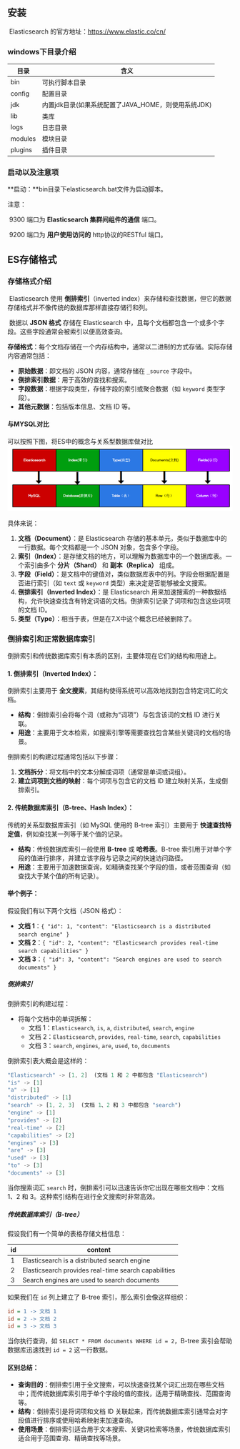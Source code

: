 ## 安装

​	Elasticsearch 的官方地址：https://www.elastic.co/cn/

### windows下目录介绍

| 目录    | 含义                                                |
| ------- | --------------------------------------------------- |
| bin     | 可执行脚本目录                                      |
| config  | 配置目录                                            |
| jdk     | 内置jdk目录(如果系统配置了JAVA_HOME，则使用系统JDK) |
| lib     | 类库                                                |
| logs    | 日志目录                                            |
| modules | 模块目录                                            |
| plugins | 插件目录                                            |

### 启动以及注意项

**启动：**bin目录下elasticsearch.bat文件为启动脚本。

注意：

​	9300 端口为 **Elasticsearch 集群间组件的通信** 端口。

​	9200 端口为 **用户使用访问的** http协议的RESTful 端口。

## ES存储格式

### 存储格式介绍

​	Elasticsearch 使用 **倒排索引**（inverted index）来存储和查找数据，但它的数据存储格式并不像传统的数据库那样直接存储行和列。

​	数据以 **JSON 格式** 存储在 Elasticsearch 中，且每个文档都包含一个或多个字段。这些字段通常会被索引以便高效查询。

**存储格式**：每个文档存储在一个内存结构中，通常以二进制的方式存储。实际存储内容通常包括：

- **原始数据**：即文档的 JSON 内容，通常存储在 `_source` 字段中。
- **倒排索引数据**：用于高效的查找和搜索。
- **字段数据**：根据字段类型，存储字段的索引或聚合数据（如 `keyword` 类型字段）。
- **其他元数据**：包括版本信息、文档 ID 等。

#### 与MYSQL对比

可以按照下图，将ES中的概念与关系型数据库做对比
![1739339721771](images/2-ES%E5%85%A5%E9%97%A8/1739339721771.png)

具体来说：

1. **文档（Document）**：是 Elasticsearch 存储的基本单元，类似于数据库中的一行数据。每个文档都是一个 JSON 对象，包含多个字段。
2. **索引（Index）**：是存储文档的地方，可以理解为数据库中的一个数据库表。一个索引由多个 **分片（Shard）** 和 **副本（Replica）** 组成。
3. **字段（Field）**：是文档中的键值对，类似数据库表中的列。字段会根据配置是否进行索引（如 `text` 或 `keyword` 类型）来决定是否能够被全文搜索。
4. **倒排索引（Inverted Index）**：是 Elasticsearch 用来加速搜索的一种数据结构，允许快速查找含有特定词语的文档。倒排索引记录了词项和包含这些词项的文档 ID。
5. **类型（Type）**：相当于表，但是在7.X中这个概念已经被删除了。

### 倒排索引和正常数据库索引

​	倒排索引和传统数据库索引有本质的区别，主要体现在它们的结构和用途上。

#### 1. **倒排索引（Inverted Index）**：

倒排索引主要用于 **全文搜索**，其结构使得系统可以高效地找到包含特定词汇的文档。

- **结构**：倒排索引会将每个词（或称为“词项”）与包含该词的文档 ID 进行关联。
- **用途**：主要用于文本检索，如搜索引擎等需要查找包含某些关键词的文档的场景。

倒排索引的构建过程通常包括以下步骤：

1. **文档拆分**：将文档中的文本分解成词项（通常是单词或词组）。
2. **建立词项到文档的映射**：每个词项与包含它的文档 ID 建立映射关系，生成倒排索引。

#### 2. **传统数据库索引（B-tree、Hash Index）**：

传统的关系型数据库索引（如 MySQL 使用的 B-tree 索引）主要用于 **快速查找特定值**，例如查找某一列等于某个值的记录。

- **结构**：传统数据库索引一般使用 **B-tree** 或 **哈希表**。B-tree 索引用于对单个字段的值进行排序，并建立该字段与记录之间的快速访问路径。
- **用途**：主要用于加速数据查询，如精确查找某个字段的值，或者范围查询（如查找大于某个值的所有记录）。

#### 举个例子：

假设我们有以下两个文档（JSON 格式）：

- **文档 1**：`{ "id": 1, "content": "Elasticsearch is a distributed search engine" }`
- **文档 2**：`{ "id": 2, "content": "Elasticsearch provides real-time search capabilities" }`
- **文档 3**：`{ "id": 3, "content": "Search engines are used to search documents" }`

##### **倒排索引**

倒排索引的构建过程：

- 将每个文档中的单词拆解：
  - 文档 1：`Elasticsearch`, `is`, `a`, `distributed`, `search`, `engine`
  - 文档 2：`Elasticsearch`, `provides`, `real-time`, `search`, `capabilities`
  - 文档 3：`search`, `engines`, `are`, `used`, `to`, `documents`

倒排索引表大概会是这样的：

```rust
"Elasticsearch" -> [1, 2]  (文档 1 和 2 中都包含 "Elasticsearch")
"is" -> [1]
"a" -> [1]
"distributed" -> [1]
"search" -> [1, 2, 3]  (文档 1、2 和 3 中都包含 "search")
"engine" -> [1]
"provides" -> [2]
"real-time" -> [2]
"capabilities" -> [2]
"engines" -> [3]
"are" -> [3]
"used" -> [3]
"to" -> [3]
"documents" -> [3]
```

当你搜索词汇 `search` 时，倒排索引可以迅速告诉你它出现在哪些文档中：文档 1、2 和 3。这种索引结构在进行全文搜索时非常高效。

##### **传统数据库索引（B-tree）**

假设我们有一个简单的表格存储文档信息：

| id   | content                                              |
| ---- | ---------------------------------------------------- |
| 1    | Elasticsearch is a distributed search engine         |
| 2    | Elasticsearch provides real-time search capabilities |
| 3    | Search engines are used to search documents          |

如果我们在 `id` 列上建立了 B-tree 索引，那么索引会像这样组织：

```ini
id = 1 -> 文档 1
id = 2 -> 文档 2
id = 3 -> 文档 3
```

当你执行查询，如 `SELECT * FROM documents WHERE id = 2`，B-tree 索引会帮助数据库迅速找到 `id = 2` 这一行数据。

#### **区别总结**：

- **查询目的**：倒排索引用于全文搜索，可以快速查找某个词汇出现在哪些文档中；而传统数据库索引用于单个字段的值的查找，适用于精确查找、范围查询等。
- **结构**：倒排索引是将词项和文档 ID 关联起来，而传统数据库索引通常会对字段值进行排序或使用哈希映射来加速查询。
- **使用场景**：倒排索引适合用于文本搜索、关键词检索等场景，传统数据库索引适合用于范围查询、精确查找等场景。